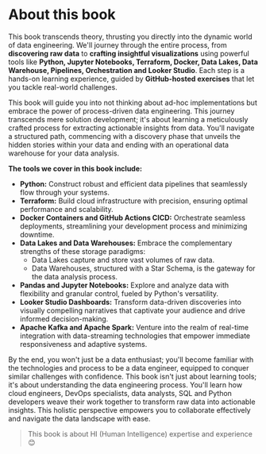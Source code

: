 # About this book

This book transcends theory, thrusting you directly into the dynamic world of data engineering. We'll journey through the entire process, from **discovering raw data** to **crafting insightful visualizations** using powerful tools like **Python, Jupyter Notebooks, Terraform, Docker, Data Lakes, Data Warehouse, Pipelines, Orchestration and Looker Studio**. Each step is a hands-on learning experience, guided by **GitHub-hosted exercises** that let you tackle real-world challenges.

This book will guide you into not thinking about ad-hoc implementations but embrace the power of process-driven data engineering. This journey transcends mere solution development; it's about learning a meticulously crafted process for extracting actionable insights from data. You'll navigate a structured path, commencing with a discovery phase that unveils the hidden stories within your data and ending with an operational data warehouse for your data analysis.

**The tools we cover in this book include:**

- **Python:** Construct robust and efficient data pipelines that seamlessly flow through your systems.
- **Terraform:** Build cloud infrastructure with precision, ensuring optimal performance and scalability.
- **Docker Containers and GitHub Actions CICD:** Orchestrate seamless deployments, streamlining your development process and minimizing downtime.
- **Data Lakes and Data Warehouses:** Embrace the complementary strengths of these storage paradigms:
    - Data Lakes capture and store vast volumes of raw data.
    - Data Warehouses, structured with a Star Schema, is the gateway for the data analysis process.
- **Pandas and Jupyter Notebooks:** Explore and analyze data with flexibility and granular control, fueled by Python's versatility.
- **Looker Studio Dashboards:** Transform data-driven discoveries into visually compelling narratives that captivate your audience and drive informed decision-making.
- **Apache Kafka and Apache Spark:** Venture into the realm of real-time integration with data-streaming technologies that empower immediate responsiveness and adaptive systems.

By the end, you won't just be a data enthusiast; you'll become familiar with the technologies and process to be a data engineer, equipped to conquer similar challenges with confidence. This book isn't just about learning tools; it's about understanding the data engineering process. You'll learn how cloud engineers, DevOps specialists, data analysts, SQL and Python developers weave their work together to transform raw data into actionable insights. This holistic perspective empowers you to collaborate effectively and navigate the data landscape with ease.

> This book is about HI (Human Intelligence) expertise and experience &#x1F60A;  